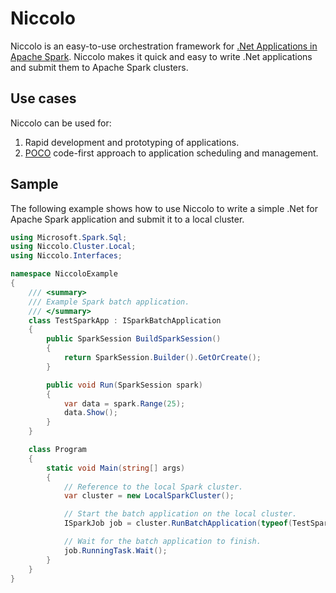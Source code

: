 # Niccolo

Niccolo is an easy-to-use orchestration framework for
[.Net Applications in Apache Spark](https://github.com/dotnet/spark). Niccolo makes it quick and
easy to write .Net applications and submit them to Apache Spark clusters.

## Use cases

Niccolo can be used for:

1. Rapid development and prototyping of applications.
2. [POCO](https://en.wikipedia.org/wiki/Plain_old_CLR_object) code-first approach to application
scheduling and management.

## Sample

The following example shows how to use Niccolo to write a simple .Net for Apache Spark application
and submit it to a local cluster.

```csharp
using Microsoft.Spark.Sql;
using Niccolo.Cluster.Local;
using Niccolo.Interfaces;

namespace NiccoloExample
{
    /// <summary>
    /// Example Spark batch application.
    /// </summary>
    class TestSparkApp : ISparkBatchApplication
    {
        public SparkSession BuildSparkSession()
        {
            return SparkSession.Builder().GetOrCreate();
        }

        public void Run(SparkSession spark)
        {
            var data = spark.Range(25);
            data.Show();
        }
    }

    class Program
    {
        static void Main(string[] args)
        {
            // Reference to the local Spark cluster.
            var cluster = new LocalSparkCluster();

            // Start the batch application on the local cluster.
            ISparkJob job = cluster.RunBatchApplication(typeof(TestSparkApp));

            // Wait for the batch application to finish.
            job.RunningTask.Wait();
        }
    }
}

```
